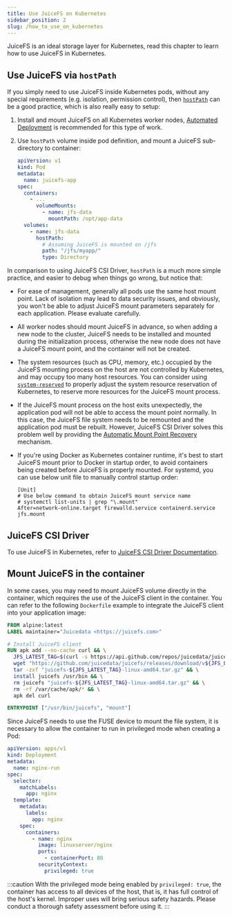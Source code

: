 ```yaml
---
title: Use JuiceFS on Kubernetes
sidebar_position: 2
slug: /how_to_use_on_kubernetes
---
```


JuiceFS is an ideal storage layer for Kubernetes, read this chapter to learn how to use JuiceFS in Kubernetes.

## Use JuiceFS via `hostPath`

If you simply need to use JuiceFS inside Kubernetes pods, without any special requirements (e.g. isolation, permission control), then [`hostPath`](https://kubernetes.io/docs/concepts/storage/volumes/#hostpath) can be a good practice, which is also really easy to setup:

1. Install and mount JuiceFS on all Kubernetes worker nodes, [Automated Deployment](./automation.md) is recommended for this type of work.
1. Use `hostPath` volume inside pod definition, and mount a JuiceFS sub-directory to container:

   ```yaml {8-16}
   apiVersion: v1
   kind: Pod
   metadata:
     name: juicefs-app
   spec:
     containers:
       - ...
         volumeMounts:
           - name: jfs-data
             mountPath: /opt/app-data
     volumes:
       - name: jfs-data
         hostPath:
           # Assuming JuiceFS is mounted on /jfs
           path: "/jfs/myapp/"
           type: Directory
   ```

In comparison to using JuiceFS CSI Driver, `hostPath` is a much more simple practice, and easier to debug when things go wrong, but notice that:

* For ease of management, generally all pods use the same host mount point. Lack of isolation may lead to data security issues, and obviously, you won't be able to adjust JuiceFS mount parameters separately for each application. Please evaluate carefully.
* All worker nodes should mount JuiceFS in advance, so when adding a new node to the cluster, JuiceFS needs to be installed and mounted during the initialization process, otherwise the new node does not have a JuiceFS mount point, and the container will not be created.
* The system resources (such as CPU, memory, etc.) occupied by the JuiceFS mounting process on the host are not controlled by Kubernetes, and may occupy too many host resources. You can consider using [`system-reserved`](https://kubernetes.io/docs/tasks/administer-cluster/reserve-compute-resources/#system-reserved) to properly adjust the system resource reservation of Kubernetes, to reserve more resources for the JuiceFS mount process.
* If the JuiceFS mount process on the host exits unexpectedly, the application pod will not be able to access the mount point normally. In this case, the JuiceFS file system needs to be remounted and the application pod must be rebuilt. However, JuiceFS CSI Driver solves this problem well by providing the [Automatic Mount Point Recovery](https://juicefs.com/docs/csi/recover-failed-mountpoint) mechanism.
* If you're using Docker as Kubernetes container runtime, it's best to start JuiceFS mount prior to Docker in startup order, to avoid containers being created before JuiceFS is properly mounted. For systemd, you can use below unit file to manually control startup order:

  ```systemd title="/etc/systemd/system/docker.service.d/override.conf"
  [Unit]
  # Use below command to obtain JuiceFS mount service name
  # systemctl list-units | grep "\.mount"
  After=network-online.target firewalld.service containerd.service jfs.mount
  ```

## JuiceFS CSI Driver

To use JuiceFS in Kubernetes, refer to [JuiceFS CSI Driver Documentation](https://juicefs.com/docs/csi/introduction).

## Mount JuiceFS in the container

In some cases, you may need to mount JuiceFS volume directly in the container, which requires the use of the JuiceFS client in the container. You can refer to the following `Dockerfile` example to integrate the JuiceFS client into your application image:

```dockerfile title="Dockerfile"
FROM alpine:latest
LABEL maintainer="Juicedata <https://juicefs.com>"

# Install JuiceFS client
RUN apk add --no-cache curl && \
  JFS_LATEST_TAG=$(curl -s https://api.github.com/repos/juicedata/juicefs/releases/latest | grep 'tag_name' | cut -d '"' -f 4 | tr -d 'v') && \
  wget "https://github.com/juicedata/juicefs/releases/download/v${JFS_LATEST_TAG}/juicefs-${JFS_LATEST_TAG}-linux-amd64.tar.gz" && \
  tar -zxf "juicefs-${JFS_LATEST_TAG}-linux-amd64.tar.gz" && \
  install juicefs /usr/bin && \
  rm juicefs "juicefs-${JFS_LATEST_TAG}-linux-amd64.tar.gz" && \
  rm -rf /var/cache/apk/* && \
  apk del curl

ENTRYPOINT ["/usr/bin/juicefs", "mount"]
```

Since JuiceFS needs to use the FUSE device to mount the file system, it is necessary to allow the container to run in privileged mode when creating a Pod:

```yaml {19-20}
apiVersion: apps/v1
kind: Deployment
metadata:
  name: nginx-run
spec:
  selector:
    matchLabels:
      app: nginx
  template:
    metadata:
      labels:
        app: nginx
    spec:
      containers:
        - name: nginx
          image: linuxserver/nginx
          ports:
            - containerPort: 80
          securityContext:
            privileged: true
```

:::caution
With the privileged mode being enabled by `privileged: true`, the container has access to all devices of the host, that is, it has full control of the host's kernel. Improper uses will bring serious safety hazards. Please conduct a thorough safety assessment before using it.
:::
